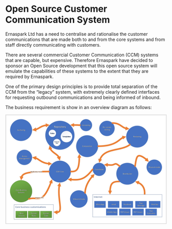 # Open Source Customer Communication System


Ernaspark Ltd has a need to centralise and rationalise the customer communications that are made both to and from the core systems and from staff directly communicating with customers. 

There are several commercial  Customer Communication (CCM) systems that are capable, but expensive. Therefore Ernaspark have decided to sponsor an Open Source development that this open source system will emulate the capabilities of these systems to the extent that they are required by Ernaspark.  

One of the primary design principles is to provide total separation of the CCM from the “legacy” system, with extremely clearly defined interfaces for requesting outbound communications and being informed of inbound. 

The business requirement is show in an overview diagram as follows:

![FeatureBlockDiagram.png](/.attachments/FeatureBlockDiagram-51b86914-94aa-40a5-83c1-d638d7e94fb6.png)